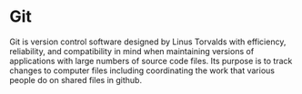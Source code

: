 # Git


Git is version control software designed by Linus Torvalds with efficiency, reliability, and compatibility in mind when maintaining versions of applications with large numbers of source code files. Its purpose is to track changes to computer files including coordinating the work that various people do on shared files in github.